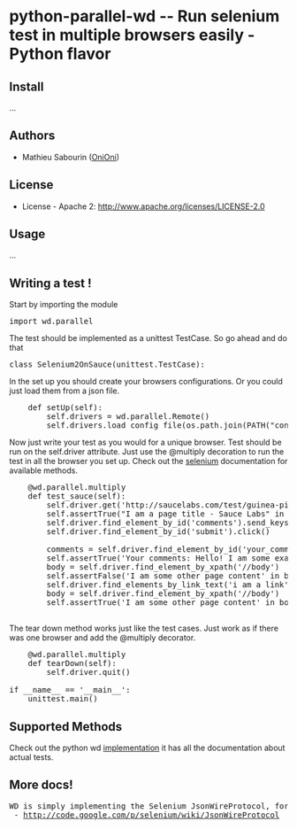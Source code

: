 # python-parallel-wd -- Run selenium test in multiple browsers easily - Python flavor

## Install
...

## Authors

  - Mathieu Sabourin ([OniOni](http://github.com/OniOni))  

## License

  * License - Apache 2: http://www.apache.org/licenses/LICENSE-2.0

## Usage
...

## Writing a test !

Start by importing the module 

<pre>
import wd.parallel
</pre>

The test should be implemented as a unittest TestCase. So go ahead and do that 

<pre>
class Selenium2OnSauce(unittest.TestCase):
</pre>

In the set up you should create your browsers configurations. Or you could just load them from a json file.

<pre>
    def setUp(self):
        self.drivers = wd.parallel.Remote()
        self.drivers.load_config_file(os.path.join(PATH("config.json")))
</pre>

Now just write your test as you would for a unique browser. Test should be run on the self.driver attribute. Just use the @multiply decoration to run the test in all the browser you set up. Check out the <a href='#'>selenium</a> documentation for available methods.

<pre>
    @wd.parallel.multiply
    def test_sauce(self):
        self.driver.get('http://saucelabs.com/test/guinea-pig')
        self.assertTrue("I am a page title - Sauce Labs" in self.driver.title);
        self.driver.find_element_by_id('comments').send_keys('Hello! I am some example comments. I should appear in the page after you submit the form')
        self.driver.find_element_by_id('submit').click()

        comments = self.driver.find_element_by_id('your_comments')
        self.assertTrue('Your comments: Hello! I am some example comments. I should appear in the page after you submit the form' in comments.text)
        body = self.driver.find_element_by_xpath('//body')
        self.assertFalse('I am some other page content' in body.text)
        self.driver.find_elements_by_link_text('i am a link')[0].click()
        body = self.driver.find_element_by_xpath('//body')
        self.assertTrue('I am some other page content' in body.text)

</pre>

The tear down method works just like the test cases. Just work as if there was one browser and add the @multiply decorator.

<pre>
    @wd.parallel.multiply
    def tearDown(self):
        self.driver.quit()

if __name__ == '__main__':
    unittest.main()
</pre>

## Supported Methods
Check out the python wd <a href='#'>implementation<a> it has all the documentation about actual tests.

## More docs!
<pre>
WD is simply implementing the Selenium JsonWireProtocol, for more details see the official docs:
 - <a href="http://code.google.com/p/selenium/wiki/JsonWireProtocol">http://code.google.com/p/selenium/wiki/JsonWireProtocol</a>
</pre>

